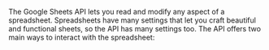 The Google Sheets API lets you read and modify any aspect of a spreadsheet. Spreadsheets have many settings that let you craft beautiful and functional sheets, so the API has many settings too. The API offers two main ways to interact with the spreadsheet:
